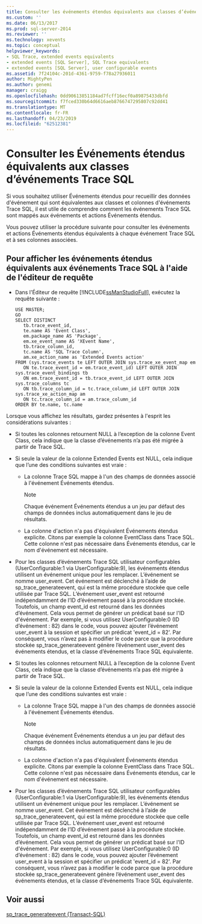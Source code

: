 ```yaml
---
title: Consulter les événements étendus équivalents aux classes d’événements Trace SQL | Microsoft Docs
ms.custom: ''
ms.date: 06/13/2017
ms.prod: sql-server-2014
ms.reviewer: ''
ms.technology: xevents
ms.topic: conceptual
helpviewer_keywords:
- SQL Trace, extended events equivalents
- extended events [SQL Server], SQL Trace equivalents
- extended events [SQL Server], user configurable events
ms.assetid: 7f24104c-201d-4361-9759-f78a27936011
author: MightyPen
ms.author: genemi
manager: craigg
ms.openlocfilehash: 0dd90613851184ad7fcff16ecf0a89875433dbfd
ms.sourcegitcommit: f7fced330b64d6616aeb8766747295807c92dd41
ms.translationtype: MT
ms.contentlocale: fr-FR
ms.lasthandoff: 04/23/2019
ms.locfileid: "62512381"
---
```

# <a name="view-the-extended-events-equivalents-to-sql-trace-event-classes"></a>Consulter les Événements étendus équivalents aux classes d’événements Trace SQL
  Si vous souhaitez utiliser Événements étendus pour recueillir des données d'événement qui sont équivalentes aux classes et colonnes d'événements Trace SQL, il est utile de comprendre comment les événements Trace SQL sont mappés aux événements et actions Événements étendus.  
  
 Vous pouvez utiliser la procédure suivante pour consulter les événements et actions Événements étendus équivalents à chaque événement Trace SQL et à ses colonnes associées.  
  
## <a name="to-view-the-extended-events-equivalents-to-sql-trace-events-using-query-editor"></a>Pour afficher les événements étendus équivalents aux événements Trace SQL à l'aide de l'éditeur de requête  
  
-   Dans l'Éditeur de requête [!INCLUDE[ssManStudioFull](../../includes/ssmanstudiofull-md.md)], exécutez la requête suivante :  
  
    ```  
    USE MASTER;  
    GO  
    SELECT DISTINCT  
       tb.trace_event_id,  
       te.name AS 'Event Class',  
       em.package_name AS 'Package',  
       em.xe_event_name AS 'XEvent Name',  
       tb.trace_column_id,  
       tc.name AS 'SQL Trace Column',  
       am.xe_action_name as 'Extended Events action'  
    FROM (sys.trace_events te LEFT OUTER JOIN sys.trace_xe_event_map em  
       ON te.trace_event_id = em.trace_event_id) LEFT OUTER JOIN sys.trace_event_bindings tb  
       ON em.trace_event_id = tb.trace_event_id LEFT OUTER JOIN sys.trace_columns tc  
       ON tb.trace_column_id = tc.trace_column_id LEFT OUTER JOIN sys.trace_xe_action_map am  
       ON tc.trace_column_id = am.trace_column_id  
    ORDER BY te.name, tc.name  
    ```  
  
 Lorsque vous affichez les résultats, gardez présentes à l'esprit les considérations suivantes :  
  
-   Si toutes les colonnes retournent NULL à l’exception de la colonne Event Class, cela indique que la classe d’événements n’a pas été migrée à partir de Trace SQL.  
  
-   Si seule la valeur de la colonne Extended Events est NULL, cela indique que l’une des conditions suivantes est vraie :  
  
    -   La colonne Trace SQL mappe à l'un des champs de données associé à l'événement Événements étendus.  
  
        > [!NOTE]  
        >  Chaque événement Événements étendus a un jeu par défaut des champs de données inclus automatiquement dans le jeu de résultats.  
  
    -   La colonne d'action n'a pas d'équivalent Événements étendus explicite. Citons par exemple la colonne EventClass dans Trace SQL. Cette colonne n'est pas nécessaire dans Événements étendus, car le nom d'événement est nécessaire.  
  
-   Pour les classes d’événements Trace SQL utilisateur configurables (UserConfigurable:1 via UserConfigurable:9), les événements étendus utilisent un événement unique pour les remplacer. L’événement se nomme user_event. Cet événement est déclenché à l’aide de sp_trace_generateevent, qui est la même procédure stockée que celle utilisée par Trace SQL. L’événement user_event est retourné indépendamment de l’ID d’événement passé à la procédure stockée. Toutefois, un champ event_id est retourné dans les données d’événement. Cela vous permet de générer un prédicat basé sur l'ID d'événement. Par exemple, si vous utilisez UserConfigurable:0 (ID d’événement : 82) dans le code, vous pouvez ajouter l’événement user_event à la session et spécifier un prédicat 'event_id = 82'. Par conséquent, vous n’avez pas à modifier le code parce que la procédure stockée sp_trace_generateevent génère l’événement user_event des événements étendus, et la classe d’événements Trace SQL équivalente.  
  
-   Si toutes les colonnes retournent NULL à l’exception de la colonne Event Class, cela indique que la classe d’événements n’a pas été migrée à partir de Trace SQL.  
  
-   Si seule la valeur de la colonne Extended Events est NULL, cela indique que l’une des conditions suivantes est vraie :  
  
    -   La colonne Trace SQL mappe à l'un des champs de données associé à l'événement Événements étendus.  
  
        > [!NOTE]  
        >  Chaque événement Événements étendus a un jeu par défaut des champs de données inclus automatiquement dans le jeu de résultats.  
  
    -   La colonne d'action n'a pas d'équivalent Événements étendus explicite. Citons par exemple la colonne EventClass dans Trace SQL. Cette colonne n'est pas nécessaire dans Événements étendus, car le nom d'événement est nécessaire.  
  
-   Pour les classes d’événements Trace SQL utilisateur configurables (UserConfigurable:1 via UserConfigurable:9), les événements étendus utilisent un événement unique pour les remplacer. L’événement se nomme user_event. Cet événement est déclenché à l’aide de sp_trace_generateevent, qui est la même procédure stockée que celle utilisée par Trace SQL. L’événement user_event est retourné indépendamment de l’ID d’événement passé à la procédure stockée. Toutefois, un champ event_id est retourné dans les données d’événement. Cela vous permet de générer un prédicat basé sur l'ID d'événement. Par exemple, si vous utilisez UserConfigurable:0 (ID d’événement : 82) dans le code, vous pouvez ajouter l’événement user_event à la session et spécifier un prédicat 'event_id = 82'. Par conséquent, vous n’avez pas à modifier le code parce que la procédure stockée sp_trace_generateevent génère l’événement user_event des événements étendus, et la classe d’événements Trace SQL équivalente.  
  
## <a name="see-also"></a>Voir aussi  
 [sp_trace_generateevent &#40;Transact-SQL&#41;](/sql/relational-databases/system-stored-procedures/sp-trace-generateevent-transact-sql)  
  
  

